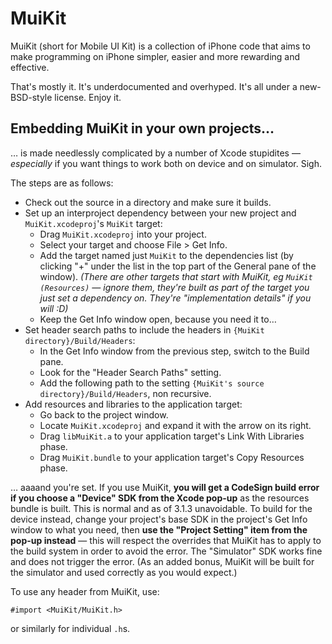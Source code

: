 # MuiKit

MuiKit (short for Mobile UI Kit) is a collection of iPhone code that aims to make programming on iPhone simpler, easier and more rewarding and effective.

That's mostly it. It's underdocumented and overhyped. It's all under a new-BSD-style license. Enjoy it.

## Embedding MuiKit in your own projects…

… is made needlessly complicated by a number of Xcode stupidites — *especially* if you want things to work both on device and on simulator. Sigh.

The steps are as follows:

 - Check out the source in a directory and make sure it builds.
 - Set up an interproject dependency between your new project and `MuiKit.xcodeproj`'s `MuiKit` target:
   * Drag `MuiKit.xcodeproj` into your project.
   * Select your target and choose File > Get Info.
   * Add the target named just `MuiKit` to the dependencies list (by clicking "+" under the list in the top part of the General pane of the window). *(There are other targets that start with MuiKit, eg `MuiKit (Resources)` — ignore them, they're built as part of the target you just set a dependency on. They're "implementation details" if you will :D)*
   * Keep the Get Info window open, because you need it to…
 - Set header search paths to include the headers in `{MuiKit directory}/Build/Headers`:
   * In the Get Info window from the previous step, switch to the Build pane.
   * Look for the "Header Search Paths" setting.
   * Add the following path to the setting `{MuiKit's source directory}/Build/Headers`, non recursive.
 - Add resources and libraries to the application target:
   * Go back to the project window.
   * Locate `MuiKit.xcodeproj` and expand it with the arrow on its right.
   * Drag `libMuiKit.a` to your application target's Link With Libraries phase.
   * Drag `MuiKit.bundle` to your application target's Copy Resources phase.

… aaaand you're set. If you use MuiKit, **you will get a CodeSign build error if you choose a "Device" SDK from the Xcode pop-up** as the resources bundle is built. This is normal and as of 3.1.3 unavoidable. To build for the device instead, change your project's base SDK in the project's Get Info window to what you need, then **use the "Project Setting" item from the pop-up instead** — this will respect the overrides that MuiKit has to apply to the build system in order to avoid the error. The "Simulator" SDK works fine and does not trigger the error. (As an added bonus, MuiKit will be built for the simulator and used correctly as you would expect.)

To use any header from MuiKit, use:

	#import <MuiKit/MuiKit.h>

or similarly for individual `.h`s.
